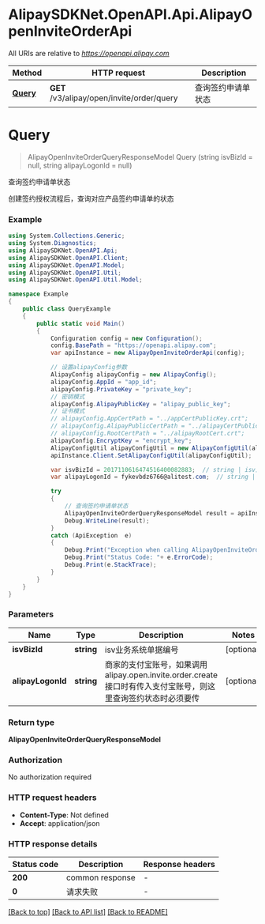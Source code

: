 # AlipaySDKNet.OpenAPI.Api.AlipayOpenInviteOrderApi

All URIs are relative to *https://openapi.alipay.com*

Method | HTTP request | Description
------------- | ------------- | -------------
[**Query**](AlipayOpenInviteOrderApi.md#query) | **GET** /v3/alipay/open/invite/order/query | 查询签约申请单状态


<a name="query"></a>
# **Query**
> AlipayOpenInviteOrderQueryResponseModel Query (string isvBizId = null, string alipayLogonId = null)

查询签约申请单状态

创建签约授权流程后，查询对应产品签约申请单的状态

### Example
```csharp
using System.Collections.Generic;
using System.Diagnostics;
using AlipaySDKNet.OpenAPI.Api;
using AlipaySDKNet.OpenAPI.Client;
using AlipaySDKNet.OpenAPI.Model;
using AlipaySDKNet.OpenAPI.Util;
using AlipaySDKNet.OpenAPI.Util.Model;

namespace Example
{
    public class QueryExample
    {
        public static void Main()
        {
            Configuration config = new Configuration();
            config.BasePath = "https://openapi.alipay.com";
            var apiInstance = new AlipayOpenInviteOrderApi(config);

            // 设置alipayConfig参数
            AlipayConfig alipayConfig = new AlipayConfig();
            alipayConfig.AppId = "app_id";
            alipayConfig.PrivateKey = "private_key";
            // 密钥模式
            alipayConfig.AlipayPublicKey = "alipay_public_key";
            // 证书模式
            // alipayConfig.AppCertPath = "../appCertPublicKey.crt";
            // alipayConfig.AlipayPublicCertPath = "../alipayCertPublicKey_RSA2.crt";
            // alipayConfig.RootCertPath = "../alipayRootCert.crt";
            alipayConfig.EncryptKey = "encrypt_key";
            AlipayConfigUtil alipayConfigUtil = new AlipayConfigUtil(alipayConfig);
            apiInstance.Client.SetAlipayConfigUtil(alipayConfigUtil);

            var isvBizId = 2017110616474516400082883;  // string | isv业务系统单据编号 (optional) 
            var alipayLogonId = fykevbdz6766@alitest.com;  // string | 商家的支付宝账号，如果调用alipay.open.invite.order.create接口时有传入支付宝账号，则这里查询签约状态时必须要传 (optional) 

            try
            {
                // 查询签约申请单状态
                AlipayOpenInviteOrderQueryResponseModel result = apiInstance.Query(isvBizId, alipayLogonId);
                Debug.WriteLine(result);
            }
            catch (ApiException  e)
            {
                Debug.Print("Exception when calling AlipayOpenInviteOrderApi.Query: " + e.Message );
                Debug.Print("Status Code: "+ e.ErrorCode);
                Debug.Print(e.StackTrace);
            }
        }
    }
}
```

### Parameters

Name | Type | Description  | Notes
------------- | ------------- | ------------- | -------------
 **isvBizId** | **string**| isv业务系统单据编号 | [optional] 
 **alipayLogonId** | **string**| 商家的支付宝账号，如果调用alipay.open.invite.order.create接口时有传入支付宝账号，则这里查询签约状态时必须要传 | [optional] 

### Return type

**AlipayOpenInviteOrderQueryResponseModel**

### Authorization

No authorization required

### HTTP request headers

 - **Content-Type**: Not defined
 - **Accept**: application/json


### HTTP response details
| Status code | Description | Response headers |
|-------------|-------------|------------------|
| **200** | common response |  -  |
| **0** | 请求失败 |  -  |

[[Back to top]](#) [[Back to API list]](../README.md#documentation-for-api-endpoints) [[Back to README]](../README.md)

